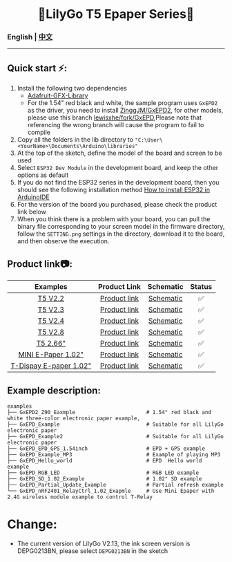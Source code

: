 
<h1 align = "center">🌟LilyGo T5 Epaper Series🌟</h1>

### English | [中文](docs/details_cn.md) 

--------------------------------------


<h2 align = "left">Quick start ⚡:</h2>

1. Install the following two dependencies
     - [Adafruit-GFX-Library](https://github.com/adafruit/Adafruit-GFX-Library)
     - For the 1.54" red black and white, the sample program uses `GxEPD2` as the driver, you need to install [ZinggJM/GxEPD2](https://github.com/ZinggJM/GxEPD2), for other models, please use this branch [lewisxhe/fork/GxEPD](https://github.com/lewisxhe/GxEPD),Please note that referencing the wrong branch will cause the program to fail to compile
2. Copy all the folders in the lib directory to `"C:\User\<YourName>\Documents\Arduino\libraries"`
3. At the top of the sketch, define the model of the board and screen to be used 
5. Select `ESP32 Dev Module` in the development board, and keep the other options as default
6. If you do not find the ESP32 series in the development board, then you should see the following installation method [How to install ESP32 in ArduinoIDE](https://github.com/espressif/arduino-esp32/blob/master/docs/arduino-ide/boards_manager.md)
7. For the version of the board you purchased, please check the product link below 
8. When you think there is a problem with your board, you can pull the binary file corresponding to your screen model in the firmware directory, follow the `SETTING.png` settings in the directory, download it to the board, and then observe the execution. 



<h2 align = "left">Product link📷:</h2>

|          Examples           |                             Product  Link                             |                     Schematic                      | Status |
| :-------------------------: | :-------------------------------------------------------------------: | :------------------------------------------------: | :----: |
|         [T5 V2.2]()         |   [Product link](https://www.aliexpress.com/item/32850386996.html)    |        [Schematic](./schematic/T5V2.2.pdf)         |   ✅    |
|         [T5 V2.3]()         |   [Product link](https://www.aliexpress.com/item/32869729970.html)    |        [Schematic](./schematic/T5V2.3.pdf)         |   ✅    |
|         [T5 V2.4]()         |   [Product link](https://www.aliexpress.com/item/32860674791.html)    |        [Schematic](./schematic/T5V2.4.pdf)         |   ✅    |
|         [T5 V2.8]()         |   [Product link](https://www.aliexpress.com/item/32867880658.html)    |        [Schematic](./schematic/T5v2.8.pdf)         |   ✅    |
|        [T5 2.66"]()         | [Product link](https://www.aliexpress.com/item/1005002474854718.html) |        [Schematic](./schematic/T5_2.66.pdf)        |   ✅    |
|   [MINI E-Paper 1.02"]()    | [Product link](https://www.aliexpress.com/item/1005002857956100.html) | [Schematic](./schematic/MINI%20E-Paper%201.02.pdf) |   ✅    |
| [T-Dispay E-paper 1.02" ]() | [Product link](https://www.aliexpress.com/item/1005002536380666.html) |                   [Schematic]()                    |   ✅    |


<h2 align = "left">Example description:</h2>

```
examples
├── GxEPD2_Z90_Eaxmple                       # 1.54" red black and white three-color electronic paper example, 
├── GxEPD_Example                            # Suitable for all LilyGo electronic paper 
├── GxEPD_Example2                           # Suitable for all LilyGo electronic paper 
├── GxEPD_EPD_GPS_1.54inch                   # EPD + GPS example
├── GxEPD_Example_MP3                        # Example of playing MP3 
├── GxEPD_Hello_world                        # EPD  Hello world example 
├── GxEPD_RGB_LED                            # RGB LED example 
├── GxEPD_SD_1.02_Example                    # 1.02" SD example 
├── GxEPD_Partial_Update_Example             # Partial refresh example 
└── GxEPD_nRF2401_RelayCtrl_1.02_Exapmle     # Use Mini Epaper with 2.4G wireless module example to control T-Relay
```

# Change: 
- The current version of LilyGo V2.13, the ink screen version is DEPG0213BN, please select `DEPG0213BN` in the sketch 
